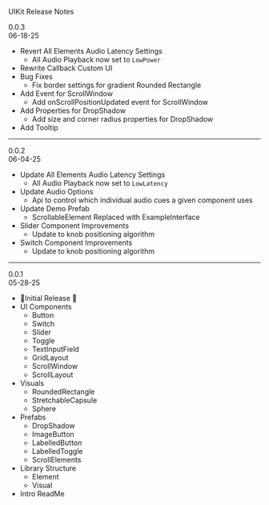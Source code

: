 UIKit Release Notes

0.0.3   
06-18-25

* Revert All Elements Audio Latency Settings  
  * All Audio Playback now set to `LowPower`  
* Rewrite Callback Custom UI  
* Bug Fixes  
  * Fix border settings for gradient Rounded Rectangle  
* Add Event for ScrollWindow  
  * Add onScrollPositionUpdated event for ScrollWindow  
* Add Properties for DropShadow  
  * Add size and corner radius properties for DropShadow  
* Add Tooltip

---

0.0.2   
06-04-25

* Update All Elements Audio Latency Settings  
  * All Audio Playback now set to `LowLatency`  
* Update Audio Options  
  * Api to control which individual audio cues a given component uses  
* Update Demo Prefab  
  * ScrollableElement Replaced with ExampleInterface  
* Slider Component Improvements   
  * Update to knob positioning algorithm  
* Switch Component Improvements   
  * Update to knob positioning algorithm

---

0.0.1    
05-28-25

* 🎉Initial Release 🎉  
* UI Components   
  * Button  
  * Switch  
  * Slider  
  * Toggle  
  * TextInputField  
  * GridLayout  
  * ScrollWindow  
  * ScrollLayout  
* Visuals  
  * RoundedRectangle  
  * StretchableCapsule  
  * Sphere  
* Prefabs  
  * DropShadow  
  * ImageButton  
  * LabelledButton  
  * LabelledToggle  
  * ScrollElements  
* Library Structure  
  * Element  
  * Visual  
* Intro ReadMe